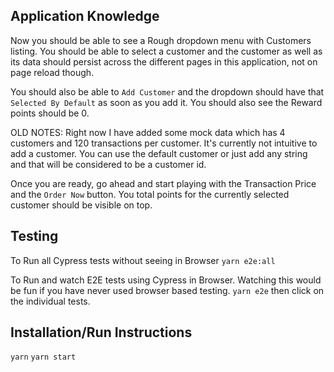 ## Application Knowledge
Now you should be able to see a Rough dropdown menu with Customers listing. You should be able to select a customer and the customer as well as its data should persist across the different pages in this application, not on page reload though.

You should also be able to `Add Customer` and the dropdown should have that `Selected By Default` as soon as you add it. You should also see the Reward points should be 0.

OLD NOTES: Right now I have added some mock data which has 4 customers and 120 transactions per customer. It's currently not intuitive to add a customer. You can use the default customer or just add any string and that will be considered to be a customer id.

Once you are ready, go ahead and start playing with the Transaction Price and the `Order Now` button. You total points for the currently selected customer should be visible on top.

## Testing
To Run all Cypress tests without seeing in Browser
`yarn e2e:all`

To Run and watch E2E tests using Cypress in Browser. Watching this would be fun if you have never used browser based testing.
`yarn e2e` then click on the individual tests.

## Installation/Run Instructions
`yarn`
`yarn start`